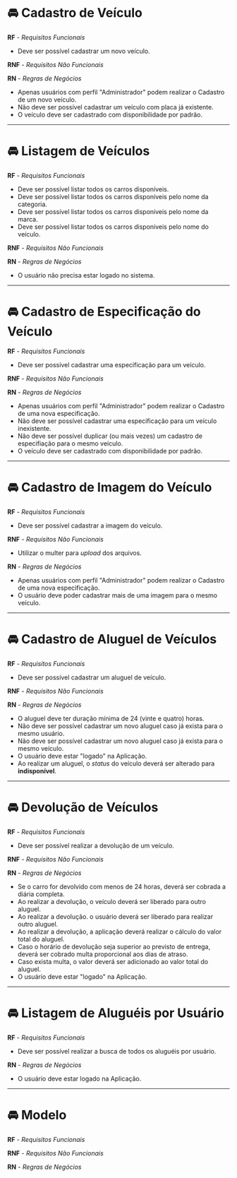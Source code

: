 # 🚘️ Cadastro de Veículo

**RF** - _Requisitos Funcionais_

- Deve ser possível cadastrar um novo veículo.

**RNF** - _Requisitos Não Funcionais_

**RN** - _Regras de Negócios_

- Apenas usuários com perfil "Administrador" podem realizar o Cadastro de um novo veículo.
- Não deve ser possível cadastrar um veículo com placa já existente.
- O veículo deve ser cadastrado com disponibilidade por padrão.

---

# 🚘️ Listagem de Veículos

**RF** - _Requisitos Funcionais_

- Deve ser possível listar todos os carros disponíveis.
- Deve ser possível listar todos os carros disponíveis pelo nome da categoria.
- Deve ser possível listar todos os carros disponíveis pelo nome da marca.
- Deve ser possível listar todos os carros disponíveis pelo nome do veículo.

**RNF** - _Requisitos Não Funcionais_

**RN** - _Regras de Negócios_

- O usuário não precisa estar logado no sistema.

---

# 🚘️ Cadastro de Especificação do Veículo

**RF** - _Requisitos Funcionais_

- Deve ser possível cadastrar uma especificação para um veículo.

**RNF** - _Requisitos Não Funcionais_

**RN** - _Regras de Negócios_

- Apenas usuários com perfil "Administrador" podem realizar o Cadastro de uma nova especificação.
- Não deve ser possível cadastrar uma especificação para um veículo inexistente.
- Não deve ser possível duplicar (ou mais vezes) um cadastro de especifiação para o mesmo veículo.
- O veículo deve ser cadastrado com disponibilidade por padrão.

---

# 🚘️ Cadastro de Imagem do Veículo

**RF** - _Requisitos Funcionais_

- Deve ser possível cadastrar a imagem do veículo.

**RNF** - _Requisitos Não Funcionais_

- Utilizar o multer para _upload_ dos arquivos.

**RN** - _Regras de Negócios_

- Apenas usuários com perfil "Administrador" podem realizar o Cadastro de uma nova especificação.
- O usuário deve poder cadastrar mais de uma imagem para o mesmo veículo.

---

# 🚘️ Cadastro de Aluguel de Veículos

**RF** - _Requisitos Funcionais_

- Deve ser possível cadastrar um aluguel de veículo.

**RNF** - _Requisitos Não Funcionais_

**RN** - _Regras de Negócios_

- O aluguel deve ter duração mínima de 24 (vinte e quatro) horas.
- Não deve ser possível cadastrar um novo aluguel caso já exista para o mesmo usuário.
- Não deve ser possível cadastrar um novo aluguel caso já exista para o mesmo veículo.
- O usuário deve estar "logado" na Aplicação.
- Ao realizar um aluguel, o _status_ do veículo deverá ser alterado para **indisponível**.

---

# 🚘️ Devolução de Veículos

**RF** - _Requisitos Funcionais_

- Deve ser possível realizar a devolução de um veículo.

**RNF** - _Requisitos Não Funcionais_

**RN** - _Regras de Negócios_

- Se o carro for devolvido com menos de 24 horas, deverá ser cobrada a diária completa.
- Ao realizar a devolução, o veículo deverá ser liberado para outro aluguel.
- Ao realizar a devolução. o usuário deverá ser liberado para realizar outro aluguel.
- Ao realizar a devolução, a aplicação deverá realizar o cálculo do valor total do aluguel.
- Caso o horário de devolução seja superior ao previsto de entrega, deverá ser cobrado multa proporcional aos dias de atraso.
- Caso exista multa, o valor deverá ser adicionado ao valor total do aluguel.
- O usuário deve estar "logado" na Aplicação.

---

# 🚘️ Listagem de Aluguéis por Usuário

**RF** - _Requisitos Funcionais_

- Deve ser possível realizar a busca de todos os aluguéis por usuário.

**RN** - _Regras de Negócios_

- O usuário deve estar logado na Aplicação.

---

# 🚘️ Modelo

**RF** - _Requisitos Funcionais_

**RNF** - _Requisitos Não Funcionais_

**RN** - _Regras de Negócios_
